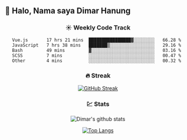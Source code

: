 ## 👋 Halo, Nama saya **Dimar Hanung**

<center>

### :sunny: Weekly Code Track
<!--START_SECTION:waka-->
```text
Vue.js       17 hrs 21 mins  ████████████████▓░░░░░░░░   66.28 % 
JavaScript   7 hrs 38 mins   ███████▒░░░░░░░░░░░░░░░░░   29.16 % 
Bash         49 mins         ▓░░░░░░░░░░░░░░░░░░░░░░░░   03.16 % 
SCSS         7 mins          ░░░░░░░░░░░░░░░░░░░░░░░░░   00.47 % 
Other        4 mins          ░░░░░░░░░░░░░░░░░░░░░░░░░   00.32 % 
```
<!--END_SECTION:waka-->

### :fire: Streak

[![GitHub Streak](http://github-readme-streak-stats.herokuapp.com?user=dimar-hanung)](https://git.io/streak-stats)

### :chart: Stats

![Dimar's github stats](https://github-readme-stats.vercel.app/api?username=dimar-hanung&show_icons=true&theme=vue)

[![Top Langs](https://github-readme-stats.vercel.app/api/top-langs/?username=dimar-hanung)](#)

</center>
